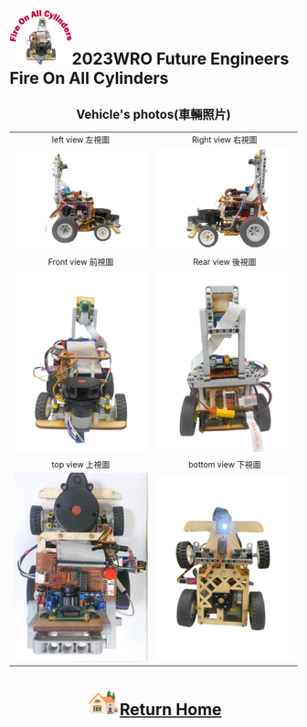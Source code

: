 ![LOGO](../other/img/logo.png)2023WRO Future Engineers Fire On All Cylinders  
=====
## <div align="center">Vehicle's photos(車輛照片)</div> 
<div align="center">
<table>
  <tr>
    <td align="center" font size="5">left view 左視圖</td>
    <td align="center" font size="5">Right view 右視圖</td>
  </tr>
    <tr>
    <td><img src="./img/Left_view.png"  width = "400" alt="Image" > </td>
    <td><img src="./img/Right_view.png" width = "400" alt="Image" ></td>
  </tr>
    <tr>
    <td align="center" font size="5"> Front view 前視圖</td>
    <td align="center" font size="5">Rear view 後視圖 </td>
  </tr>
    </tr>
    <tr>
    <td><img src="./img/front_view.png" width="400" alt="Image" ></td>
    <td><img src="./img/rear_view.png" width="400" alt="Image" ></td>
  </tr>
      <tr>
    <td align="center" font size="5">top view 上視圖</td>
    <td align="center" font size="5">bottom view 下視圖 </td>
  </tr>
    </tr>
    <tr>
    <td><img src="./img/up.jpg" width = "300"  alt="Image"></td>
    <td> <img src="./img/bottom-view.png" width="400" alt="Image" ></td>
  </tr>
</table>
  
</div> 



# <div align="center">![HOME](../other/img/Home.png)[Return Home](../)</div> 
